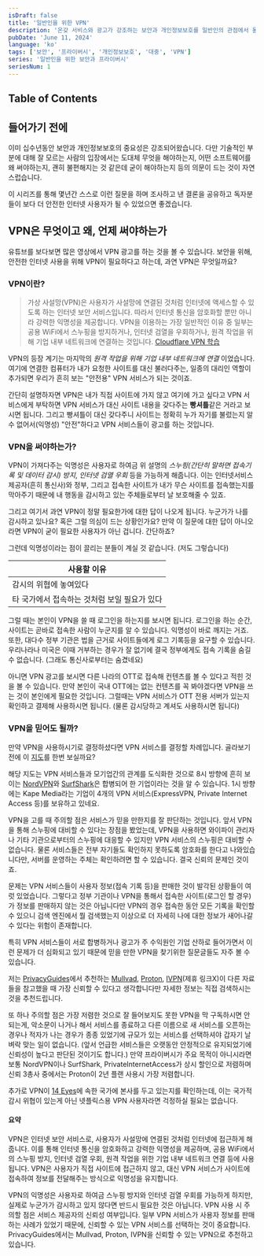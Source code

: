 ```yaml
---
isDraft: false
title: '일반인을 위한 VPN'
description: '온갖 서비스와 광고가 강조하는 보안과 개인정보보호를 일반인의 관점에서 돌아보자 - VPN편'
pubDate: 'June 11, 2024'
language: 'ko'
tags: ['보안', '프라이버시', '개인정보보호', '대중', 'VPN']
series: '일반인을 위한 보안과 프라이버시'
seriesNum: 1
---
```


## Table of Contents

## 들어가기 전에

이미 십수년동안 보안과 개인정보보호의 중요성은 강조되어왔습니다. 다만 기술적인 부분에 대해 잘 모르는 사람의 입장에서는 도대체 무엇을 해야하는지, 어떤 소프트웨어를 왜 써야하는지, 괜히 불편해지는 것 같은데 굳이 해야하는지 등의 의문이 드는 것이 자연스럽습니다.

이 시리즈를 통해 몇년간 스스로 이런 질문을 하며 조사하고 낸 결론을 공유하고 독자분들이 보다 더 안전한 인터넷 사용자가 될 수 있었으면 좋겠습니다.

## VPN은 무엇이고 왜, 언제 써야하는가

유튜브를 보다보면 많은 영상에서 VPN 광고를 하는 것을 볼 수 있습니다. 보안을 위해, 안전한 인터넷 사용을 위해 VPN이 필요하다고 하는데, 과연 VPN은 무엇일까요?

### VPN이란?

> 가상 사설망(VPN)은 사용자가 사설망에 연결된 것처럼 인터넷에 액세스할 수 있도록 하는 인터넷 보안 서비스입니다. 따라서 인터넷 통신을 암호화할 뿐만 아니라 강력한 익명성을 제공합니다. VPN을 이용하는 가장 일반적인 이유 중 일부는 공용 WiFi에서 스누핑을 방지하거나, 인터넷 검열을 우회하거나, 원격 작업을 위해 기업 내부 네트워크에 연결하는 것입니다. [Cloudflare VPN 학습](https://www.cloudflare.com/ko-kr/learning/access-management/what-is-a-vpn/)

VPN의 등장 계기는 마지막의 _원격 작업을 위해 기업 내부 네트워크에 연결_ 이었습니다. 여기에 연결한 컴퓨터가 내가 요청한 사이트를 대신 불러다주는, 일종의 대리인 역할이 추가되면 우리가 흔히 보는 "안전용" VPN 서비스가 되는 것이죠.

간단히 설명하자면 VPN은 내가 직접 사이트에 가지 않고 여기에 가고 싶다고 VPN 서비스에게 부탁하면 VPN 서비스가 대신 사이트 내용을 갖다주는 **빵셔틀**같은 거라고 보시면 됩니다. 그리고 빵셔틀이 대신 갖다주니 사이트는 정확히 누가 자기를 불렀는지 알 수 없어서(익명성) "안전"하다고 VPN 서비스들이 광고를 하는 것입니다.

### VPN을 써야하는가?

VPN이 가져다주는 익명성은 사용자로 하여금 위 설명의 _스누핑(간단히 말하면 접속기록 및 데이터 감시) 방지_, _인터넷 검열 우회_ 등을 가능하게 해줍니다. 이는 인터넷서비스제공자(흔히 통신사)와 정부, 그리고 접속한 사이트가 내가 무슨 사이트를 접속했는지를 막아주기 때문에 내 행동을 감시하고 있는 주체들로부터 날 보호해줄 수 있죠.

그리고 여기서 과연 VPN이 정말 필요한가에 대한 답이 나오게 됩니다. 누군가가 나를 감시하고 있나요? 혹은 그럴 의심이 드는 상황인가요?
만약 이 질문에 대한 답이 아니오라면 VPN이 굳이 필요한 사용자가 아닌 겁니다. 간단하죠?

그런데 익명성이라는 점이 끌리는 분들이 계실 것 같습니다. (저도 그렇습니다)

| 사용할 이유 |
|----------|
|감시의 위협에 놓여있다|
|타 국가에서 접속하는 것처럼 보일 필요가 있다|

그럴 때는 본인이 VPN을 쓸 때 로그인을 하는지를 보시면 됩니다. 로그인을 하는 순간, 사이트는 곧바로 접속한 사람이 누군지를 알 수 있습니다. 익명성이 바로 깨지는 거죠. 또한, 대다수 정부 기관은 법을 근거로 사이트들에게 로그 기록등을 요구할 수 있습니다. 우리나라나 미국은 이때 거부하는 경우가 잘 없기에 결국 정부에게도 접속 기록을 숨길 수 없습니다. (그래도 통신사로부터는 숨겼네요)

아니면 VPN 광고를 보시면 다른 나라의 OTT로 접속해 컨텐츠를 볼 수 있다고 적힌 것을 볼 수 있습니다. 만약 본인이 국내 OTT에는 없는 컨텐츠를 꼭 봐야겠다면 VPN을 쓰는 것이 본인에게 필요한 것입니다. 그럴때는 VPN 서비스가 OTT 전용 서버가 있는지 확인하고 결제해 사용하시면 됩니다. (물론 감시당하고 계셔도 사용하시면 됩니다)

### VPN을 믿어도 될까?

만약 VPN을 사용하시기로 결정하셨다면 VPN 서비스를 결정할 차례입니다. 골라보기 전에 이 [지도](https://kumu.io/sobeyharker/vpn-relationships)를 한번 보실까요?

해당 지도는 VPN 서비스들과 모기업간의 관계를 도식화한 것으로 8시 방향에 흔히 보이는 [NordVPN](https://nordvpn.com)와 [SurfShark](https://surfshark.com)은 합병되어 한 기업이라는 것을 알 수 있습니다. 1시 방향에는 Kape Media라는 기업이 4개의 VPN 서비스(ExpressVPN, Private Internet Access 등)를 보유하고 있네요.

VPN을 고를 때 주의할 점은 서비스가 믿을 만한지를 잘 판단하는 것입니다. 앞서 VPN을 통해 스누핑에 대비할 수 있다는 장점을 봤었는데, VPN을 사용하면 와이파이 관리자나 기타 기관으로부터의 스누핑에 대응할 수 있지만 VPN 서비스의 스누핑은 대비할 수 없습니다. 물론 서비스들은 전부 자기들도 확인하지 못하도록 암호화를 한다고 나와있습니다만, 서버를 운영하는 주체는 확인하려면 할 수 있습니다. 결국 신뢰의 문제인 것이죠.

문제는 VPN 서비스들이 사용자 정보(접속 기록 등)을 판매한 것이 발각된 상황들이 여럿 있었습니다. 그렇다고 정부 기관이나 VPN을 통해서 접속한 사이트(로그인 할 경우)가 정보를 판매하지 않는 것은 아닙니다만 VPN의 경우 접속한 동안 모든 기록을 확인할 수 있으니 검색 엔진에서 뭘 검색했는지 이상으로 더 자세히 나에 대한 정보가 새어나갈 수 있다는 위험이 존재합니다.

특히 VPN 서비스들이 서로 합병하거나 광고가 주 수익원인 기업 산하로 들어가면서 이런 문제가 더 심화되고 있기 때문에 믿을 만한 VPN을 찾기위한 질문글들도 자주 볼 수 있습니다.

저는 [PrivacyGuides](https://www.privacyguides.org/en/vpn/)에서 추천하는 [Mullvad](https://mullvad.net), [Proton](https://proton.me), [IVPN](https://ivpn.net)(제휴 링크X)이 다른 자료들을 참고했을 때 가장 신뢰할 수 있다고 생각합니다만 자세한 정보는 직접 검색하시는 것을 추천드립니다.

또 하나 주의할 점은 가장 저렴한 것으로 잘 들어보지도 못한 VPN을 막 구독하시면 안되는게, 악소문이 나거나 해서 서비스를 종료하고 다른 이름으로 새 서비스를 오픈하는 경우나 적자가 나는 경우가 종종 있었기에 규모가 있는 서비스를 선택하셔야 갑자기 날벼락 맞는 일이 없습니다. (앞서 언급한 서비스들은 오랫동안 안정적으로 유지되었기에 신뢰성이 높다고 판단된 것이기도 합니다.) 만약 프라이버시가 주요 목적이 아니시라면 보통 NordVPN이나 SurfShark, PrivateInternetAccess가 상시 할인으로 저렴하며 신뢰 3총사 중에서는 Proton이 2년 플랜 사용시 가장 저렴합니다.

추가로 VPN이 [14 Eyes](https://namu.wiki/w/%ED%8C%8C%EC%9D%B4%EB%B8%8C%20%EC%95%84%EC%9D%B4%EC%A6%88)에 속한 국가에 본사를 두고 있는지를 확인하는데, 이는 국가적 감시 위협이 있는게 아닌 넷플릭스용 VPN 사용자라면 걱정하실 필요는 없습니다.

#### 요약

VPN은 인터넷 보안 서비스로, 사용자가 사설망에 연결된 것처럼 인터넷에 접근하게 해줍니다. 이를 통해 인터넷 통신을 암호화하고 강력한 익명성을 제공하며, 공용 WiFi에서의 스누핑 방지, 인터넷 검열 우회, 원격 작업을 위한 기업 내부 네트워크 연결 등에 사용됩니다. VPN은 사용자가 직접 사이트에 접근하지 않고, 대신 VPN 서비스가 사이트에 접속하여 정보를 전달해주는 방식으로 익명성을 유지합니다.

VPN의 익명성은 사용자로 하여금 스누핑 방지와 인터넷 검열 우회를 가능하게 하지만, 실제로 누군가가 감시하고 있지 않다면 반드시 필요한 것은 아닙니다. VPN 사용 시 주의할 점은 서비스 제공자의 신뢰성 여부입니다. 일부 VPN 서비스가 사용자 정보를 판매하는 사례가 있었기 때문에, 신뢰할 수 있는 VPN 서비스를 선택하는 것이 중요합니다. PrivacyGuides에서는 Mullvad, Proton, IVPN을 신뢰할 수 있는 VPN으로 추천하고 있습니다.